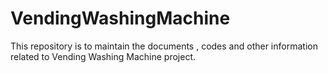 # VendingWashingMachine
This repository is to maintain the documents , codes and other information related to Vending Washing Machine project.
